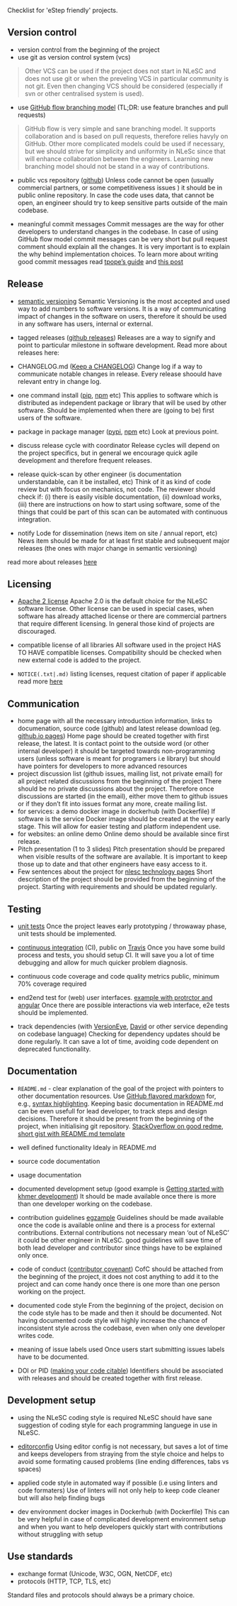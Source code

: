 Checklist for 'eStep friendly' projects.

## Version control

- version control from the beginning of the project
- use git as version control system (vcs)
> Other VCS can be used if the project does not start in NLeSC and does not use git or when the preveling VCS in particular community
> is not git. Even then changing VCS should be considered (especially if svn or other centralised system is used).

- use [GitHub flow branching model](https://guides.github.com/introduction/flow/) (TL;DR: use feature branches and pull requests)
> GitHub flow is very simple and sane branching model. It supports collaboration and is based on pull requests, therefore relies
> havyly on GitHub. Other more complicated models could be used if necessary, but we should strive for simplicity and uniformity
> in NLeSc since that will enhance collaboration between the engineers. Learning new branching model should not be stand in a way
> of contributions.

- public vcs repository ([github](https://github.com/))
Unless code cannot be open (usually commercial partners, or some competitiveness issues ) it should be in public online repository. In case the code uses data, that cannot be open, an engineer should try to keep sensitive parts outside of the main codebase.

- meaningful commit messages
Commit messages are the way for other developers to understand changes in the codebase. In case of using GitHub flow model commit messages can be very short but pull request comment should explain all the changes. It is very important is to explain the why behind implementation choices. To learn more about writing good commit messages read [tpope’s guide](http://tbaggery.com/2008/04/19/a-note-about-git-commit-messages.html) and [this post](http://who-t.blogspot.nl/2009/12/on-commit-messages.html)

## Release

- [semantic versioning](http://semver.org/)
Semantic Versioning is the most accepted and used way to add numbers to software versions. It is a way of communicating impact of changes in the software on users, therefore it should be used in any software has users, internal or external. 

- tagged releases ([github releases](https://help.github.com/categories/releases/))
Releases are a way to signify and point to particular milestone in software development.
Read more about releases here:[]()

- CHANGELOG.md ([Keep a CHANGELOG](http://keepachangelog.com/))
Change log if a way to communicate notable changes in release. Every release shoould have relevant entry in change log.
- one command install ([pip](https://pypi.python.org/pypi/pip), [npm](https://www.npmjs.com/package/npm) etc)
This applies to software which is distributed as independent package or library that will be used by other software. Should be implemented when there are (going to be) first users of the software.

- package in package manager ([pypi](https://pypi.python.org/pypi), [npm](https://www.npmjs.com/) etc)
Look at previous point.

- discuss release cycle with coordinator
Release cycles will depend on the project specifics, but in general we encourage quick agile development and therefore frequent releases.

- release quick-scan by other engineer (is documentation understandable, can it be installed, etc)
Think of it as kind of code review but with focus on mechanics, not code. The reviewer should check if: (i) there is easily visible documentation, (ii) download works, (iii) there are instructions on how to start using software, some of the things that could be part of this scan can be automated with continuous integration.

- notify Lode for dissemination (news item on site / annual report, etc)
News item should be made for at least first stable and subsequent major releases (the ones with major change in semantic versioning)

read more about releases [here](http://www.apache.org/dev/release.html)

## Licensing

- [Apache 2 license](http://www.apache.org/licenses/LICENSE-2.0)
Apache 2.0 is the default choice for the NLeSC software license. Other license can be used in special cases, when software has already attached license or there are commercial partners that require different licensing. In general those kind of projects are discouraged.

- compatible license of all libraries
All software used in the project HAS TO HAVE compatible licenses. Compatibility should be checked when new external code is added to the project.  
- `NOTICE(.txt|.md)` listing licenses, request citation of paper if applicable
read more [here](http://www.apache.org/dev/licensing-howto.html)

## Communication

- home page with all the necessary introduction information, links to documenation, source code (github) and latest release download (eg. [github.io pages](https://pages.github.com/))
Home page should be created together with first release, the latest. It is contact point to the outside word (or other internal developer) it should be targeted towards non-programming users (unless software is meant for programers i.e library) but should have pointers for developers to more advanced resources
- project discussion list (github issues, mailing list, not private email) for all project related
  discussions from the beginning of the project
There should be no private discussions about the project. Therefore once discussions are started (in the email), either move them to github issues or if they don’t fit into issues format any more, create mailing list.
- for services: a demo docker image in dockerhub (with Dockerfile)
If software is the service Docker image should be created at the very early stage. This will allow for easier testing and platform independent use.
- for websites: an online demo
Online demo should be available since first release.
- Pitch presentation (1 to 3 slides)
Pitch presentation should be prepared when visible results of the software are available. It is important to keep those up to date and that other engineers have easy access to it.
- Few sentences about the project for [nlesc technology pages](https://www.esciencecenter.nl/technology)
Short description of the project should be provided from the beginning of the project. Starting with requirements and should be updated regularly.

## Testing

- [unit tests](https://en.wikipedia.org/wiki/Unit_testing)
Once the project leaves early prototyping / throwaway phase, unit tests should be implemented.

- [continuous integration](https://en.wikipedia.org/wiki/Continuous_integration) (CI), public on [Travis](https://travis-ci.org/)
Once you have some build process and tests, you should setup CI. It will save you a lot of time debugging and allow for much quicker problem diagnosis.

- continuous code coverage and code quality metrics public, minimum 70% coverage required

- end2end test for (web) user interfaces. [example with protrctor and angular](https://angular.github.io/protractor/#/)
Once there are possible interactions via web interface, e2e tests should be implemented.

- track dependencies (with [VersionEye](https://www.versioneye.com/),
  [David](https://david-dm.org/) or other service depending on codebase language)
Checking for dependency updates should be done regularly. It can save a lot of time, avoiding code dependent on deprecated functionality.

## Documentation
- `README.md` - clear explanation of the goal of the project with pointers to other documentation resources. Use [GitHub flavored markdown](https://help.github.com/categories/writing-on-github) for, e.g., [syntax highlighting](https://help.github.com/articles/creating-and-highlighting-code-blocks).
Keeping basic documentation in README.md can be even usefull for lead developer, to track steps and design decisions. Therefore it should be present from the beginning of the project, when initialising git repository. [StackOverflow on good redme](http://stackoverflow.com/questions/2304863/how-to-write-a-good-readme), [short gist with README.md template](https://gist.github.com/jxson/1784669)

- well defined functionality
Idealy in README.md

- source code documentation

- usage documentation

- documented development setup (good example is [Getting started with khmer development](http://khmer.readthedocs.org/en/latest/dev/getting-started.html))
It should be made available once there is more than one developer working on the codebase.
- contribution guidelines [egzample](https://github.com/angular/angular.js/blob/master/CONTRIBUTING.md)
Guidelines should be made available once the code is available online and there is a process for external contributions. External contributions not necessary mean ‘out of NLeSC’ it could be other engineer in NLeSC. good guidelines will save time of both lead developer and contributor since things have to be explained only once.

- code of conduct ([contributor covenant](http://contributor-covenant.org/))
CofC should be attached from the beginning of the project, it does not cost anything to add it to the project and can come handy once there is one more than one person working on the project.

- documented code style
From the beginning of the project, decision on the code style has to be made and then it should be documented. Not having documented code style will highly increase the chance of inconsistent style across the codebase, even when only one developer writes code.

- meaning of issue labels used
Once users start submitting issues labels have to be documented.

- DOI or PID ([making your code citable](https://guides.github.com/activities/citable-code/))
Identifiers should be associated with releases and should be created together with first release.

## Development setup

- using the NLeSC coding style is required
NLeSC should have sane suggestion of coding style for each programming languege in use in NLeSC. 

- [editorconfig](http://editorconfig.org/)
Using editor config is not necessary, but saves a lot of time and keeps developers from straying from the style choice and helps to avoid some formating caused problems (line ending differences, tabs vs spaces)

- applied code style in automated way if possible (i.e using linters and code formaters)
Use of linters will not only help to keep code cleaner but will also help finding bugs

- dev environment docker images in Dockerhub (with Dockerfile)
This can be very helpful in case of complicated development environment setup and when you want to help developers quickly start with contributions without struggling with setup

## Use standards

- exchange format (Unicode, W3C, OGN, NetCDF, etc)
- protocols (HTTP, TCP, TLS, etc)

Standard files and protocols should always be a primary choice.

